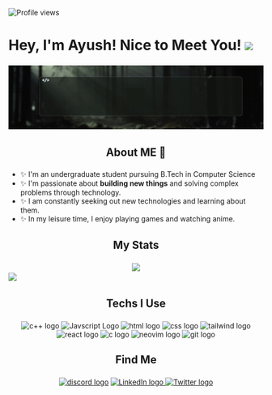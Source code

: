 ![Profile views ](https://komarev.com/ghpvc/?username=Ryu024&color=7912dc)

# Hey, I'm Ayush! Nice to Meet You! <img src="https://raw.githubusercontent.com/MartinHeinz/MartinHeinz/master/wave.gif" width="30px">

###

<div align="center">
  <img src="https://github.com/Ryu024/Ryu024/blob/main/Dark%20Green%20Minimalist%20Inspirational%20Quote%20LinkedIn%20Banner%20(1).gif?raw=true" alt="animated gif" />
</div>

###

<h2 align="center">About ME 💬</h2>

###

- ✨ I'm an undergraduate student pursuing B.Tech in Computer Science
- ✨ I'm passionate about **building new things** and solving complex problems through technology.
- ✨ I am constantly seeking out new technologies and learning about them.
- ✨ In my leisure time, I enjoy playing games and watching anime.
###

<h2 align="center">My Stats</h2>

###

<div align="center">
  <img src="https://github-readme-stats.vercel.app/api?username=Ryu024&theme=midnight-purple&show_icons=true&hide_border=false&count_private=false"/>
</div>
<div>
  <img src="https://github-readme-stats.vercel.app/api/top-langs/?username=Ryu024&theme=midnight-purple&show_icons=true&hide_border=false&layout=compact"/>
</div>

###

<h2 align="center">Techs I Use</h2>

###

<div align="center">
  <img src="https://cdn.jsdelivr.net/gh/devicons/devicon@latest/icons/cplusplus/cplusplus-original.svg" height="40" width="52" alt="c++ logo"  />
  <img src="https://cdn.jsdelivr.net/gh/devicons/devicon@latest/icons/javascript/javascript-original.svg" height="40" width="52" alt="Javscript Logo"/>
  <img src="https://cdn.jsdelivr.net/gh/devicons/devicon@latest/icons/html5/html5-plain-wordmark.svg" height="40" width="52" alt="html logo"  />
  <img src="https://cdn.jsdelivr.net/gh/devicons/devicon@latest/icons/css3/css3-original-wordmark.svg" height="40" width="52" alt="css logo"  />
  <img src="https://cdn.jsdelivr.net/gh/devicons/devicon@latest/icons/tailwindcss/tailwindcss-original-wordmark.svg" height="40" width="52" alt="tailwind logo"  />
  <img src="https://cdn.jsdelivr.net/gh/devicons/devicon@latest/icons/react/react-original-wordmark.svg" height="40" width="52" alt="react logo"  />
  <img src="https://cdn.jsdelivr.net/gh/devicons/devicon/icons/c/c-plain.svg" height="40" width="52" alt="c logo"  />
  <img src="https://cdn.jsdelivr.net/gh/devicons/devicon@latest/icons/neovim/neovim-original.svg" height="40" width="52" alt="neovim logo"  />
  <img src="https://cdn.jsdelivr.net/gh/devicons/devicon/icons/git/git-plain.svg" height="40" width="52" alt="git logo"  />
</div>

###

<h2 align="center">Find Me</h2>

###

<div align="center">
  <a href="https://discord.com/users/1173874926671900682" target="_blank" rel="noopener noreferrer"> <img src="https://img.shields.io/static/v1?message=Discord&logo=discord&label=&color=7289DA&logoColor=white&labelColor=&style=for-the-badge" height="40" alt="discord logo"  /></a>
  
  <a href="https://www.linkedin.com/in/ayush-anand-b3a01b318/" target="_blank" rel="noopener noreferrer">
  <img src="https://img.shields.io/static/v1?message=LinkedIn&logo=linkedin&label=&color=0077B5&logoColor=white&labelColor=&style=for-the-badge" height="40" alt="LinkedIn logo" />
</a>

<a href="https://x.com/AstroBoy_246" target="_blank" rel="noopener noreferrer">
  <img src="https://img.shields.io/static/v1?message=Twitter&logo=twitter&label=&color=1DA1F2&logoColor=white&labelColor=&style=for-the-badge" height="40" alt="Twitter logo" />
</a>
</div>

###

<!--
**Ryu024/Ryu024** is a ✨ _special_ ✨ repository because its `README.md` (this file) appears on your GitHub profile.

Here are some ideas to get you started:

- 🔭 I’m currently working on ...
- 🌱 I’m currently learning ...
- 👯 I’m looking to collaborate on ...
- 🤔 I’m looking for help with ...
- 💬 Ask me about ...
- 📫 How to reach me: ...
- 😄 Pronouns: ...
- ⚡ Fun fact: ...
-->
